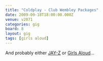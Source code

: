 ```yaml
---
title: "Coldplay - Club Wembley Packages"
date: 2009-09-18T18:00:00.000Z
venue: v2071
categories: gig
board: 8
layout: gig
tags: [girls aloud]
---
```

And probably either <a href="/wiki/jay-z">JAY-Z</a> or <a href="/wiki/girls+aloud">Girls Aloud</a>...
